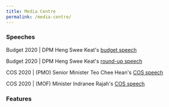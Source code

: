 ```yaml
---
title: Media Centre
permalink: /media-centre/
---
```


### Speeches

Budget 2020       | DPM Heng Swee Keat's [budget speech](https://www.singaporebudget.gov.sg/budget_2020/budget-speech/e-partnering-singaporeans-to-build-singapore-together#pa) 

Budget 2020       | DPM Heng Swee Keat's [round-up  speech](https://www.singaporebudget.gov.sg/budget_2020/budget-debate-round-up-speech)

COS 2020          | (PMO) Senior Minister Teo Chee Hean's [COS  speech](https://www.pmo.gov.sg/Newsroom/Speech-by-SM-Teo-Chee-Hean-at-the-PMO-Committee-of-Supply-2020) 

COS 2020          | (MOF) Minister Indranee Rajah's [COS  speech](https://www.mof.gov.sg/newsroom/speeches/mof-committee-of-supply-debate-2020-by-second-minister-of-finance-ms-indranee-rajah) 





### Features
